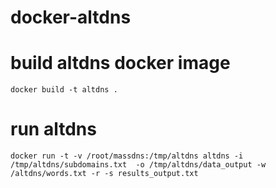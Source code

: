 # docker-altdns

# build altdns docker image

````shell
docker build -t altdns .
````


# run altdns


````shell
docker run -t -v /root/massdns:/tmp/altdns altdns -i /tmp/altdns/subdomains.txt  -o /tmp/altdns/data_output -w /altdns/words.txt -r -s results_output.txt
````
